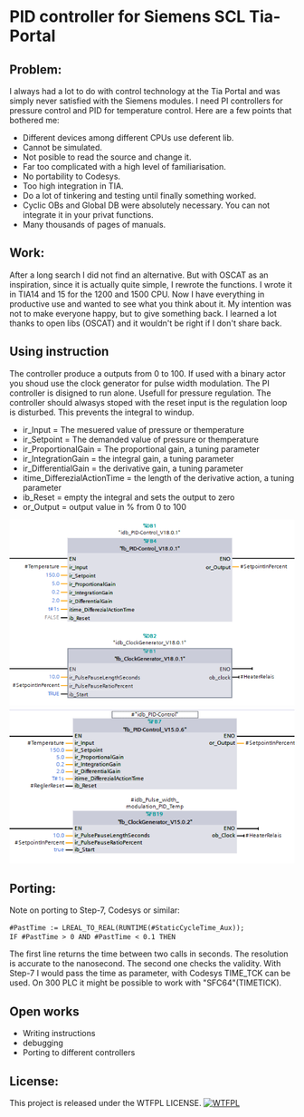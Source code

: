 # PID controller for Siemens SCL Tia-Portal

## Problem:
I always had a lot to do with control technology at the Tia Portal and was simply never satisfied with the Siemens modules. I need PI controllers for pressure control and PID for temperature control. Here are a few points that bothered me:
- Different devices among different CPUs use deferent lib.
- Cannot be simulated.
- Not posible to read the source and change it.
- Far too complicated with a high level of familiarisation.
- No portability to Codesys.
- Too high integration in TIA.
- Do a lot of tinkering and testing until finally something worked.
- Cyclic OBs and Global DB were absolutely necessary. You can not integrate it in your privat functions.
- Many thousands of pages of manuals.

## Work:
After a long search I did not find an alternative. But with OSCAT as an inspiration, since it is actually quite simple, I rewrote the functions. I wrote it in TIA14 and 15 for the 1200 and 1500 CPU. Now I have everything in productive use and wanted to see what you think about it. My intention was not to make everyone happy, but to give something back. I learned a lot thanks to open libs (OSCAT) and it wouldn't be right if I don't share back.

## Using instruction

The controller produce a outputs from 0 to 100. If used with a binary actor you shoud use the clock generator for pulse width modulation. The PI controller is disigned to run alone. Usefull for pressure regulation. The controller should alwasys stoped with the reset input is the regulation loop is disturbed. This prevents the integral to windup. 

- ir_Input = The mesuered value of pressure or themperature
- ir_Setpoint = The demanded value of pressure or themperature
- ir_ProportionalGain = The proportional gain, a tuning parameter
- ir_IntegrationGain = the integral gain, a tuning parameter
- ir_DifferentialGain = the derivative gain, a tuning parameter
- itime_DifferezialActionTime = the length of the derivative action, a tuning parameter
- ib_Reset = empty the integral and sets the output to zero
- or_Output = output value in % from 0 to 100

![PID Bild](https://github.com/OttoMeister/Siemens-Tia-Portal-PID-Controller/blob/master/PID-Control.png)
![PID Bild](PID-Control.png)

## Porting:
Note on porting to Step-7, Codesys or similar:
```
#PastTime := LREAL_TO_REAL(RUNTIME(#StaticCycleTime_Aux));
IF #PastTime > 0 AND #PastTime < 0.1 THEN
```    
The first line returns the time between two calls in seconds. The resolution is accurate to the nanosecond. The second one checks the validity. With Step-7 I would pass the time as parameter, with Codesys TIME_TCK can be used. On 300 PLC it might be possible to work with "SFC64"(TIMETICK). 

## Open works
- Writing instructions
- debugging
- Porting to different controllers

## License:
This project is released under the WTFPL LICENSE.
<a href="http://www.wtfpl.net/"><img src="http://www.wtfpl.net/wp-content/uploads/2012/12/wtfpl-badge-4.png" width="80" height="15" alt="WTFPL" /></a>
